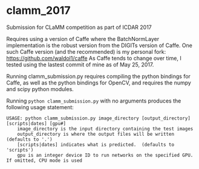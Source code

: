# clamm_2017
Submission for CLaMM competition as part of ICDAR 2017

Requires using a version of Caffe where the BatchNormLayer implementation
is the robust version from the DIGITs version of Caffe.  One such Caffe
version (and the recommended) is my personal fork: https://github.com/waldol1/caffe
As Caffe tends to change over time, I tested using the lastest commit of mine
as of May 25, 2017.

Running clamm_submission.py requires compiling the python bindings for Caffe,
as well as the python bindings for OpenCV, and requires the numpy and scipy
python modules.

Running `python clamm_submission.py` with no arguments produces the following usage statement:

```
USAGE: python clamm_submission.py image_directory [output_directory] [scripts|dates] [gpu#]
	image_directory is the input directory containing the test images
	output_directory is where the output files will be written (defaults to '.')
	[scripts|dates] indicates what is predicted.  (defaults to 'scripts')
	gpu is an integer device ID to run networks on the specified GPU.  If omitted, CPU mode is used
```

